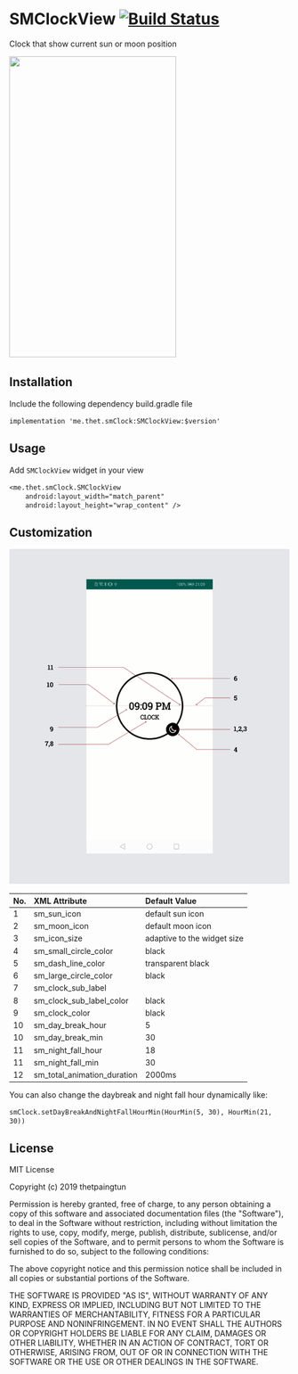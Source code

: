 # SMClockView [![Build Status](https://travis-ci.org/thetpaingtun/SMClockView.svg?branch=master)](https://travis-ci.org/thetpaingtun/SMClockView)
Clock that show current sun or moon position

<img src="sm.gif" height="540" width="300"/>

## Installation

Include the following dependency build.gradle file

```
implementation 'me.thet.smClock:SMClockView:$version'
```

## Usage 

Add `SMClockView` widget in your view 

```
<me.thet.smClock.SMClockView
    android:layout_width="match_parent"
    android:layout_height="wrap_content" />
```

## Customization

<img src="readme1.png"/>




| No. | XML Attribute | Default Value |
|:---|:---|:---|
| 1 |sm_sun_icon | default sun icon |
| 2 |sm_moon_icon | default moon icon |
| 3 |sm_icon_size | adaptive to the widget size |
| 4 |sm_small_circle_color |black |
| 5 |sm_dash_line_color | transparent black|
| 6 |sm_large_circle_color |black|
| 7 |sm_clock_sub_label ||
| 8 |sm_clock_sub_label_color |black|
| 9 |sm_clock_color |black|
| 10 |sm_day_break_hour |5|
| 10 |sm_day_break_min |30|
| 11 |sm_night_fall_hour |18|
| 11 |sm_night_fall_min |30|
| 12 |sm_total_animation_duration |2000ms|


You can also change the daybreak and night fall hour dynamically like:

```
smClock.setDayBreakAndNightFallHourMin(HourMin(5, 30), HourMin(21, 30))
```
## License

MIT License

Copyright (c) 2019 thetpaingtun

Permission is hereby granted, free of charge, to any person obtaining a copy
of this software and associated documentation files (the "Software"), to deal
in the Software without restriction, including without limitation the rights
to use, copy, modify, merge, publish, distribute, sublicense, and/or sell
copies of the Software, and to permit persons to whom the Software is
furnished to do so, subject to the following conditions:

The above copyright notice and this permission notice shall be included in all
copies or substantial portions of the Software.

THE SOFTWARE IS PROVIDED "AS IS", WITHOUT WARRANTY OF ANY KIND, EXPRESS OR
IMPLIED, INCLUDING BUT NOT LIMITED TO THE WARRANTIES OF MERCHANTABILITY,
FITNESS FOR A PARTICULAR PURPOSE AND NONINFRINGEMENT. IN NO EVENT SHALL THE
AUTHORS OR COPYRIGHT HOLDERS BE LIABLE FOR ANY CLAIM, DAMAGES OR OTHER
LIABILITY, WHETHER IN AN ACTION OF CONTRACT, TORT OR OTHERWISE, ARISING FROM,
OUT OF OR IN CONNECTION WITH THE SOFTWARE OR THE USE OR OTHER DEALINGS IN THE
SOFTWARE.





